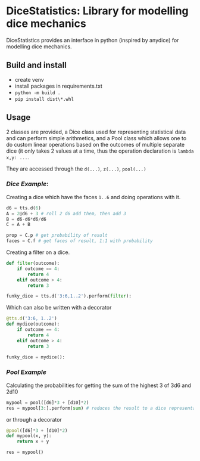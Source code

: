 # DiceStatistics: Library for modelling dice mechanics
DiceStatistics provides an interface in python (inspired by anydice) for modelling dice mechanics.  
## Build and install
- create venv
- install packages in requirements.txt
- `python -m build .`
- `pip install dist\*.whl`
## Usage
2 classes are provided, a Dice class used for representing statistical data and can perform simple arithmetics, and a Pool class which allows one to do custom linear operations based on the outcomes of multiple separate dice (it only takes 2 values at a time, thus the operation declaration is `lambda x,y: ...`.

They are accessed through the `d(...)`, `z(...)`, `pool(...)` 


### *Dice Example*:
Creating a dice which have the faces `1..6` and doing operations with it.
```python
d6 = tts.d(6)
A = 2@d6 + 3 # roll 2 d6 add them, then add 3
B = d6-d6*d6/d6
C = A + B

prop = C.p # get probability of result
faces = C.f # get faces of result, 1:1 with probability
```
Creating a filter on a dice.
```python
def filter(outcome):
    if outcome == 4:
        return 4
    elif outcome > 4:
        return 3

funky_dice = tts.d('3:6,1..2').perform(filter):
```
Which can also be written with a decorator
```python
@tts.d('3:6, 1..2')
def mydice(outcome):
    if outcome == 4:
        return 4
    elif outcome > 4:
        return 3

funky_dice = mydice():
```

### *Pool Example*
Calculating the probabilities for getting the sum of the highest 3 of 3d6 and 2d10
```python
mypool = pool([d6]*3 + [d10]*2)
res = mypool[3:].perform(sum) # reduces the result to a dice representation
```
or through a decorator
```python
@pool([d6]*3 + [d10]*2)
def mypool(x, y):
    return x + y

res = mypool()
```


